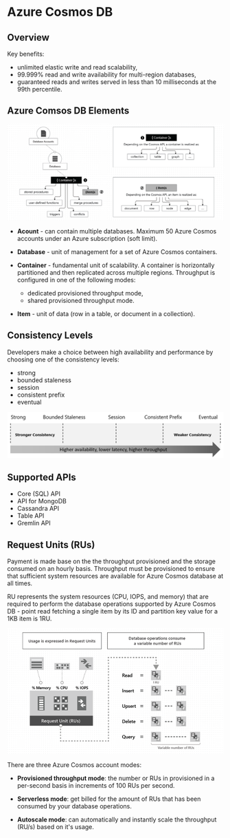 # Azure Cosmos DB

## Overview

Key benefits:
- unlimited elastic write and read scalability,
- 99.999% read and write availability for multi-region databases,
- guaranteed reads and writes served in less than 10 milliseconds at the 99th percentile.

## Azure Comsos DB Elements

![cosmos-entities.png](./assets/cosmos-entities.png)

- **Acount** - can contain multiple databases.
Maximum 50 Azure Cosmos accounts under an Azure subscription (soft limit).

- **Database** - unit of management for a set of Azure Cosmos containers.

- **Container** - fundamental unit of scalability. A container is horizontally partitioned and then replicated across multiple regions. Throughput is configured in one of the following modes:

  - dedicated provisioned throughput mode,
  - shared provisioned throughput mode.

- **Item** - unit of data (row in a table, or document in a collection).

## Consistency Levels

Developers make a choice between high availability and performance by choosing one of the consistency levels:

- strong
- bounded staleness
- session
- consistent prefix
- eventual

![five-consistency-levels.png](./assets/five-consistency-levels.png)

## Supported APIs

- Core (SQL) API
- API for MongoDB
- Cassandra API
- Table API
- Gremlin API

## Request Units (RUs)

Payment is made base on the the throughput provisioned and the storage consumed on an hourly basis. Throughput must be provisioned to ensure that sufficient system resources are available for Azure Cosmos database at all times.

RU represents the system resources (CPU, IOPS, and memory) that are required to perform the database operations supported by Azure Cosmos DB - point read fetching a single item by its ID and partition key value for a 1KB item is 1RU.

![request-units.png](./assets/request-units.png)

There are three Azure Cosmos account modes:
- **Provisioned throughput mode**: the number or RUs in provisioned in a per-second basis in increments of 100 RUs per second.

- **Serverless mode**: get billed for the amount of RUs that has been consumed by your database operations.

- **Autoscale mode**: can automatically and instantly scale the throughput (RU/s) based on it's usage.
